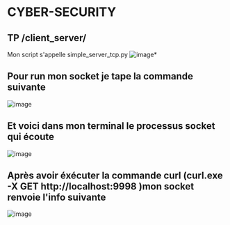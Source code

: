 ﻿# CYBER-SECURITY

## TP /client_server/
Mon script s'appelle simple_server_tcp.py
![image](https://github.com/user-attachments/assets/7f0bb775-70ae-4e17-ac6c-2739cc4bd54a)*

## Pour run mon socket je tape la commande suivante
![image](https://github.com/user-attachments/assets/e2105939-f8dd-4b21-a0fe-947c69539823)

## Et voici dans mon terminal le processus socket qui écoute
![image](https://github.com/user-attachments/assets/b90dbdfc-4702-4e3d-bd6c-19fdf04a03d4)

## Après avoir éxécuter la commande curl (curl.exe -X GET http://localhost:9998 )mon socket renvoie l'info suivante 
![image](https://github.com/user-attachments/assets/46735c17-678c-4adf-b079-d55b40705877)

